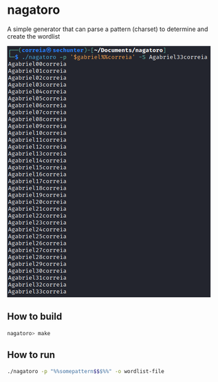 # nagatoro
A simple generator that can parse a pattern (charset) to determine and create the wordlist

![Image](screen.png)

## How to build
~~~bash
nagatoro> make
~~~

## How to run
~~~bash
./nagatoro -p "%%somepattern$$$%%" -o wordlist-file
~~~
